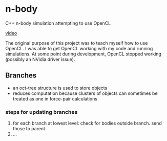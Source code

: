 # n-body

C++ n-body simulation attempting to use OpenCL

[video](https://youtu.be/QUeIE-22BSI)

The original purpose of this project was to teach myself how to use OpenCL.
I was able to get OpenCL working with my code and running simulations.
At some point during development, OpenCL stopped working (possibly an NVidia driver issue).

## Branches

- an oct-tree structure is used to store objects
- reduces computation because clusters of objects can sometimes be treated as one in force-pair calculations

### steps for updating branches

1. for each branch at lowest level: check for bodies outside branch. send those to parent
2. ...


